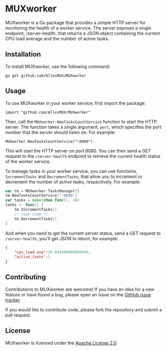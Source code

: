 # MUXworker
MUXworker is a Go package that provides a simple HTTP server for monitoring the health of a worker service. The server exposes a single endpoint, /server-health, that returns a JSON object containing the current CPU load average and the number of active tasks.

## Installation
To install MUXworker, use the following command:

`go get github.com/AllesMUX/MUXworker`

## Usage
To use MUXworker in your worker service, first import the package:

`import "github.com/AllesMUX/MUXworker"`

Then, call the `MUXworker.NewTasksCountService` function to start the HTTP server. The function takes a single argument, `port`, which specifies the port number that the server should listen on. For example:

`MUXworker.NewTasksCountService(":8080")`

This will start the HTTP server on port 8080. You can then send a GET request to the `/server-health` endpoint to retrieve the current health status of the worker service.

To manage tasks in your worker service, you can use functions, `IncrementTasks` and `DecrementTasks`, that allow you to increment or decrement the number of active tasks, respectively. For example:
```go
var tm = MUXworker.TasksManager{}
tm.NewTasksCountService(":8888")
var tasks = make(chan func(), 10)
tasks <- func() {
	tm.IncrementTasks()
	/* task code */
	tm.DecrementTasks()
}
```

And when you need to get the current server status, send a GET request to `/server-health`, you'll get JSON in return, for example:
```json
{
    "cpu_load_avg":20.041666666899495,
    "active_tasks":1
}
```

## Contributing
Contributions to MUXworker are welcome! If you have an idea for a new feature or have found a bug, please open an issue on the [GitHub issue tracker](https://github.com/AllesMUX/MUXworker/issues).

If you would like to contribute code, please fork the repository and submit a pull request.

## License
MUXworker is licensed under the [Apache License 2.0](https://github.com/AllesMUX/MUXworker/blob/main/LICENSE).